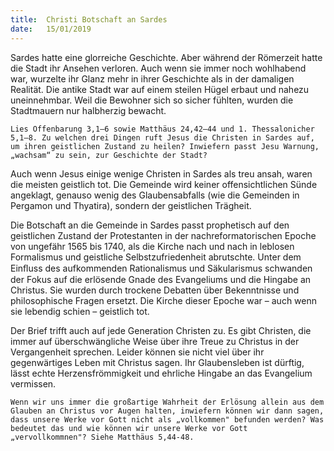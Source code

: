 ```yaml
---
title:  Christi Botschaft an Sardes
date:   15/01/2019
---
```


Sardes hatte eine glorreiche Geschichte. Aber während der Römerzeit hatte die Stadt ihr Ansehen verloren. Auch wenn sie immer noch wohlhabend war, wurzelte ihr Glanz mehr in ihrer Geschichte als in der damaligen Realität. Die antike Stadt war auf einem steilen Hügel erbaut und nahezu uneinnehmbar. Weil die Bewohner sich so sicher fühlten, wurden die Stadtmauern nur halbherzig bewacht. 

`Lies Offenbarung 3,1–6 sowie Matthäus 24,42–44 und 1. Thessalonicher 5,1–8. Zu welchen drei Dingen ruft Jesus die Christen in Sardes auf, um ihren geistlichen Zustand zu heilen? Inwiefern passt Jesu Warnung, „wachsam“ zu sein, zur Geschichte der Stadt?` 

Auch wenn Jesus einige wenige Christen in Sardes als treu ansah, waren die meisten geistlich tot. Die Gemeinde wird keiner offensichtlichen Sünde angeklagt, genauso wenig des Glaubensabfalls (wie die Gemeinden in Pergamon und Thyatira), sondern der geistlichen Trägheit. 

Die Botschaft an die Gemeinde in Sardes passt prophetisch auf den geistlichen Zustand der Protestanten in der nachreformatorischen Epoche von ungefähr 1565 bis 1740, als die Kirche nach und nach in leblosen Formalismus und geistliche Selbstzufriedenheit abrutschte. Unter dem Einﬂuss des aufkommenden Rationalismus und Säkularismus schwanden der Fokus auf die erlösende Gnade des Evangeliums und die Hingabe an Christus. Sie wurden durch trockene Debatten über Bekenntnisse und philosophische Fragen ersetzt. Die Kirche dieser Epoche war – auch wenn sie lebendig schien – geistlich tot. 

Der Brief trifft auch auf jede Generation Christen zu. Es gibt Christen, die immer auf überschwängliche Weise über ihre Treue zu Christus in der Vergangenheit sprechen. Leider können sie nicht viel über ihr gegenwärtiges Leben mit Christus sagen. Ihr Glaubensleben ist dürftig, lässt echte Herzensfrömmigkeit und ehrliche Hingabe an das Evangelium vermissen. 

`Wenn wir uns immer die großartige Wahrheit der Erlösung allein aus dem Glauben an Christus vor Augen halten, inwiefern können wir dann sagen, dass unsere Werke vor Gott nicht als „vollkommen" befunden werden? Was bedeutet das und wie können wir unsere Werke vor Gott „vervollkommnen"? Siehe Matthäus 5,44-48.` 